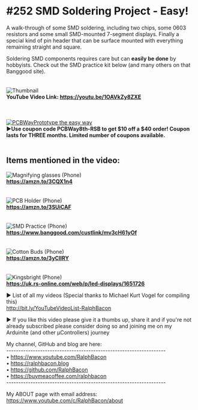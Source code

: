 # #252 SMD Soldering Project - Easy!  
A walk-through of some SMD soldering, including two chips, some 0603 resistors and some small SMD-mounted 7-segment displays. Finally a special kind of pin header that can be surface mounted with everything remaining straight and square.  

Soldering SMD components requires care but can **easily be done** by hobbyists. Check out the SMD practice kit below (and many others on that Banggood site).  
<br>
<br>
![Thumbnail](https://user-images.githubusercontent.com/20911308/195362104-39371273-bebd-41e7-87a7-24cc0e065fc2.gif)  
**YouTube Video Link: https://youtu.be/1OAVkZy8ZXE**  
<br>
<br>   
[![PCBWayPrototype the easy way](https://user-images.githubusercontent.com/20911308/185422574-52a4e7db-c680-4dd2-87be-1f1dd1db6a65.gif "PCBWay - up to 20% Discount on 4 & 6-layer PCBs")](https://pcbway.com/)  
**►Use coupon code **PCBWay8th-RSB** to get $10 off a $40 order! Coupon lasts for THREE months. Limited number of coupons available.**
<br>
<br>
## Items mentioned in the video:  
![Magnifying glasses (Phone)](https://user-images.githubusercontent.com/20911308/195363236-569ae3a3-bb2a-40b3-a533-6f2ab32c6a7e.png)  
**https://amzn.to/3CQX1n4**
<br>
<br>
<br>
![PCB Holder (Phone)](https://user-images.githubusercontent.com/20911308/195363241-a42367e4-101f-49f9-bb0e-1bfed767468f.png)  
**https://amzn.to/3SUiCAF**  
<br>
<br>
![SMD Practice (Phone)](https://user-images.githubusercontent.com/20911308/195363242-3677943b-4755-4d79-9b59-456fe89755b6.png)  
**https://www.banggood.com/custlink/mv3cH61yOf**  
<br>
<br>
![Cotton Buds (Phone)](https://user-images.githubusercontent.com/20911308/195363247-8c387055-bd5c-493c-ab8b-9d3e3be344ab.png)  
**https://amzn.to/3yClIRY**  
<br>
<br>
![Kingsbright (Phone)](https://user-images.githubusercontent.com/20911308/195363569-af600628-ac43-4d7d-894a-693d55dfcd03.png)  
**https://uk.rs-online.com/web/p/led-displays/1651726**  

► List of all my videos
(Special thanks to Michael Kurt Vogel for compiling this)  
http://bit.ly/YouTubeVideoList-RalphBacon

► If you like this video please give it a thumbs up, share it and if you're not already subscribed please consider doing so and joining me on my Arduinite (and other μControllers) journey

My channel, GitHub and blog are here:  
\------------------------------------------------------------------  
• https://www.youtube.com/RalphBacon  
• https://ralphbacon.blog  
• https://github.com/RalphBacon  
• https://buymeacoffee.com/ralphbacon  
\------------------------------------------------------------------

My ABOUT page with email address: https://www.youtube.com/c/RalphBacon/about


